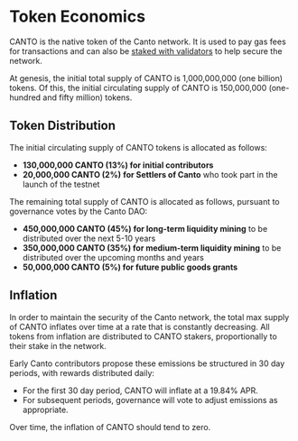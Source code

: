 # Token Economics

CANTO is the native token of the Canto network. It is used to pay gas fees for transactions and can also be [staked with validators](../user-guides/staking.md) to help secure the network.

At genesis, the initial total supply of CANTO is 1,000,000,000 (one billion) tokens. Of this, the initial circulating supply of CANTO is 150,000,000 (one-hundred and fifty million) tokens.

## Token Distribution

The initial circulating supply of CANTO tokens is allocated as follows:

* **130,000,000 CANTO (13%) for initial contributors**
* **20,000,000 CANTO (2%)** **for Settlers of Canto** who took part in the launch of the testnet

The remaining total supply of CANTO is allocated as follows, pursuant to governance votes by the Canto DAO:

* **450,000,000 CANTO (45%) for long-term liquidity mining** to be distributed over the next 5-10 years
* **350,000,000 CANTO (35%) for medium-term liquidity mining** to be distributed over the upcoming months and years
* **50,000,000 CANTO (5%) for future public goods grants**

## Inflation

In order to maintain the security of the Canto network, the total max supply of CANTO inflates over time at a rate that is constantly decreasing. All tokens from inflation are distributed to CANTO stakers, proportionally to their stake in the network.

Early Canto contributors propose these emissions be structured in 30 day periods, with rewards distributed daily:

* For the first 30 day period, CANTO will inflate at a 19.84% APR.
* For subsequent periods, governance will vote to adjust emissions as appropriate.

Over time, the inflation of CANTO should tend to zero.
